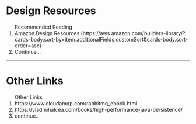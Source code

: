 <h1> Design Resources </h1>

<ol> Recommended Reading 

  <li> Amazon Design Resources (https://aws.amazon.com/builders-library/?cards-body.sort-by=item.additionalFields.customSort&cards-body.sort-order=asc)</li>
  <li> Continue .. 
</ol>

<hr>


<h1> Other Links </h1>
<ol> Other Links

  <li> https://www.cloudamqp.com/rabbitmq_ebook.html </li>
  <li> https://vladmihalcea.com/books/high-performance-java-persistence/ </li>
  <li> continue.. </li>
</ol>
